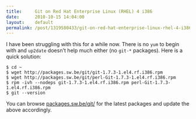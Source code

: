```yaml
---
title:     Git on Red Hat Enterprise Linux (RHEL) 4 i386
date:      2010-10-15 14:04:00
layout:    default
permalink: /post/1319580433/git-on-red-hat-enterprise-linux-rhel-4-i386/index.html
---
```


I have been struggling with this for a while now. There is no `yum` to begin with and `up2date` doesn't help much either (no `git-*` packages). Here is a quick solution:

    $ cd ~
    $ wget http://packages.sw.be/git/git-1.7.3-1.el4.rf.i386.rpm
    $ wget http://packages.sw.be/git/perl-Git-1.7.3-1.el4.rf.i386.rpm
    $ rpm -ivh --nodeps git-1.7.3-1.el4.rf.i386.rpm perl-Git-1.7.3-1.el4.rf.i386.rpm
    $ git --version

You can browse [packages.sw.be/git/](http://packages.sw.be/git/) for the latest packages and update the above accordingly.
